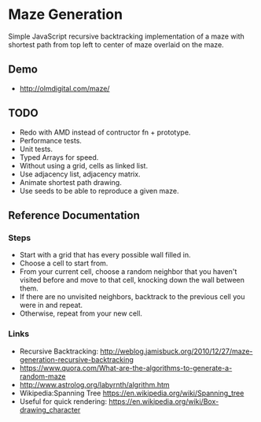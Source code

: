 # Maze Generation #

Simple JavaScript recursive backtracking implementation of a maze with shortest path from top left to center of maze overlaid on the maze.

## Demo ##

- http://olmdigital.com/maze/



## TODO ##

- Redo with AMD instead of contructor fn + prototype.
- Performance tests.
- Unit tests.
- Typed Arrays for speed.
- Without using a grid, cells as linked list.
- Use adjacency list, adjacency matrix.
- Animate shortest path drawing.
- Use seeds to be able to reproduce a given maze.

## Reference Documentation ##

### Steps ###

- Start with a grid that has every possible wall filled in.
- Choose a cell to start from.
- From your current cell, choose a random neighbor that you haven't visited before and move to that cell, knocking down the wall between them.
- If there are no unvisited neighbors, backtrack to the previous cell you were in and repeat.
- Otherwise, repeat from your new cell.

### Links ###

- Recursive Backtracking: http://weblog.jamisbuck.org/2010/12/27/maze-generation-recursive-backtracking
- https://www.quora.com/What-are-the-algorithms-to-generate-a-random-maze
- http://www.astrolog.org/labyrnth/algrithm.htm
- Wikipedia:Spanning Tree https://en.wikipedia.org/wiki/Spanning_tree
- Useful for quick rendering: https://en.wikipedia.org/wiki/Box-drawing_character
